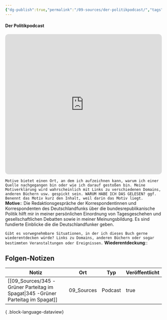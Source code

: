 ```yaml
---
{"dg-publish":true,"permalink":"/09-sources/der-politikpodcast/","tags":["class/sourceNote"],"noteIcon":"","created":"2023-11-28"}
---
```



#### Der Politikpodcast 
<iframe allow="autoplay *; encrypted-media *; fullscreen *; clipboard-write" frameborder="0" height="450" style="width:100%;max-width:660px;overflow:hidden;border-radius:10px;" sandbox="allow-forms allow-popups allow-same-origin allow-scripts allow-storage-access-by-user-activation allow-top-navigation-by-user-activation" src="https://embed.podcasts.apple.com/de/podcast/der-politikpodcast/id1273088485"></iframe>

`Motive bietet einen Ort, an dem ich aufzeichnen kann, warum ich einer Quelle nachgegangen bin oder wie ich darauf gestoßen bin. Meine Motiverklärung wird wahrscheinlich mit Links zu verschiedenen Domains, anderen Büchern usw. gespickt sein. WARUM HABE ICH DAS GELESEN? ggf. Benennt das Motiv kurz den Inhalt, weil darin das Motiv liegt.`
**Motive**:: Die Redaktionsgespräche der Korrespondentinnen und Korrespondenten des Deutschlandfunks über die bundesrepublikanische Politik hilft mir in meiner persönlichen Einordnung von Tagesgeschehen und gesellschaftlichen Debatten sowie in meiner Meinungsbildung. Es sind fundierte Einblicke die die Deutschlandfunker geben.  

`Gibt es vorwegnehmbare Situationen, in der ich dieses Buch gerne wiederentdecken würde? Links zu Domains, anderen Büchern oder sogar bestimmten Veranstaltungen oder Ereignissen.`
**Wiederentdeckung**:: 



## Folgen-Notizen
| Notiz                                                                              | Ort        | Typ     | Veröffentlicht |
| ---------------------------------------------------------------------------------- | ---------- | ------- | -------------- |
| [[09_Sources/345 -Grüner Parteitag im Spagat\|345 -Grüner Parteitag im Spagat]] | 09_Sources | Podcast | true           |

{ .block-language-dataview}

